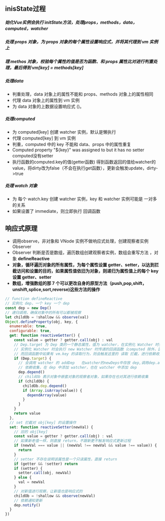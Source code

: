 ## inisState过程
##### 始化Vue实例会执行 initState方法，处理props，methods，data，computed，watcher
##### 处理 props 对象，为 props 对象的每个属性设置响应式，并将其代理到 vm 实例上
##### 理 methos 对象，校验每个属性的值是否为函数、和 props 属性比对进行判重处理，最后得到 vm[key] = methods[key]
##### 处理data
+ 判重处理，data 对象上的属性不能和 props、methods 对象上的属性相同
+ 代理 data 对象上的属性到 vm 实例
+ 为 data 对象的上数据设置响应式 ()。
##### 处理computed
+ 为 computed[key] 创建 watcher 实例，默认是懒执行
+ 代理 computed[key] 到 vm 实例
+ 判重，computed 中的 key 不能和 data、props 中的属性重复
+ Computed property "${key}" was assigned to but it has no setter computed没有setter
+ 执行函数的computed.key的值(getter函数) 得到函数返回的值给watcher的value，将dirty改为false（不会在执行get函数），更新会触发update，dirty->true
##### 处理 watch 对象
+ 为 每个 watch.key 创建 watcher 实例，key 和 watcher 实例可能是 一对多 的关系
+ 如果设置了 immediate，则立即执行 回调函数

## 响应式原理
+ 调用observe，非对象和 VNode 实例不做响应式处理，创建观察者实例 Observer 
+ Observer 判断是否是数组，遍历数组创建观察者实例，数组会重写方法 ，对象 __defineReactive__
+ __对象，循环遍历对象的所有属性，为每个属性设置 getter、setter，以达到拦截访问和设置的目的，如果属性值依旧为对象，则递归为属性值上的每个 key 设置 getter、setter__
+ __数组，增强数组的那 7 个可以更改自身的原型方法（push,pop,shift，unshift,splice,sort,reverse)这些方法的操作__
```javascript
// function defineReactive
// 实例化 dep，一个 key 一个 dep
const dep = new Dep()
// 递归调用，确保对象中的所有可以都被观察
let childOb = !shallow && observe(val)
Object.defineProperty(obj, key, {
  enumerable: true,
  configurable: true,
  get: function reactiveGetter() {
    const value = getter ? getter.call(obj) : val
    // Dep.target 为 Dep 类的一个静态属性，值为 watcher，在实例化 Watcher 时会被设置
    // 实例化 Watcher 时会执行 new Watcher 时传递的回调函数（computed 除外，因为它懒执行，watcher里面有判断）
    // 而回调函数中如果有 vm.key 的读取行为，则会触发这里的 读取 拦截，进行依赖收集
    if (Dep.target) {
      // 会调用 watcher 的 addDep   在watcher的newDeps中存放 dep,调用dep.addSub 存放watcher
      // 依赖收集，在 dep 中添加 watcher，也在 watcher 中添加 dep
      dep.depend()
      // childOb 表示对象中嵌套对象的观察者对象，如果存在也对其进行依赖收集
      if (childOb) {
        childOb.dep.depend()
        if (Array.isArray(value)) {
          dependArray(value)
        }
      }
    }
    return value
  },
  // set 拦截对 obj[key] 的设置操作
  set: function reactiveSetter(newVal) {
    // 旧的 obj[key]
    const value = getter ? getter.call(obj) : val
    // 如果新老值一样，则直接 return，不跟新更不触发响应式更新过程
    if (newVal === value || (newVal !== newVal && value !== value)) {
      return
    }
    // setter 不存在说明该属性是一个只读属性，直接 return
    if (getter && !setter) return
    if (setter) {
      setter.call(obj, newVal)
    } else {
      val = newVal
    }
    // 对新值进行观察，让新值也是响应式的
    childOb = !shallow && observe(newVal)
    // 依赖通知更新
    dep.notify()
  }
})
```
